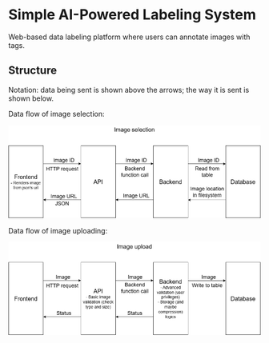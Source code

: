 # Simple AI-Powered Labeling System

Web-based data labeling platform where users can annotate images with tags.

## Structure

Notation: data being sent is shown above the arrows; the way it is sent is shown below.

Data flow of image selection:

![](/docs/image_selection_flow.png)

Data flow of image uploading:

![](/docs/image_upload_flow.png)